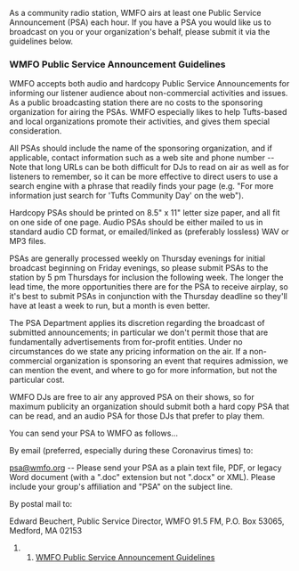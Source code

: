 As a community radio station, WMFO airs at least one Public Service Announcement (PSA) each hour. If you have a PSA you would like us to broadcast on you or your organization's behalf, please submit it via the guidelines below.

### WMFO Public Service Announcement Guidelines

WMFO accepts both audio and hardcopy Public Service Announcements for informing our listener audience about non-commercial activities and issues. As a public broadcasting station there are no costs to the sponsoring organization for airing the PSAs. WMFO especially likes to help Tufts-based and local organizations promote their activities, and gives them special consideration.

All PSAs should include the name of the sponsoring organization, and if applicable, contact information such as a web site and phone number -- Note that long URLs can be both difficult for DJs to read on air as well as for listeners to remember, so it can be more effective to direct users to use a search engine with a phrase that readily finds your page (e.g. "For more information just search for 'Tufts Community Day' on the web").

Hardcopy PSAs should be printed on 8.5" x 11" letter size paper, and all fit on one side of one page. Audio PSAs should be either mailed to us in standard audio CD format, or emailed/linked as (preferably lossless) WAV or MP3 files.

PSAs are generally processed weekly on Thursday evenings for initial broadcast beginning on Friday evenings, so please submit PSAs to the station by 5 pm Thursdays for inclusion the following week. The longer the lead time, the more opportunities there are for the PSA to receive airplay, so it's best to submit PSAs in conjunction with the Thursday deadline so they'll have at least a week to run, but a month is even better.

The PSA Department applies its discretion regarding the broadcast of submitted announcements; in particular we don't permit those that are fundamentally advertisements from for-profit entities. Under no circumstances do we state any pricing information on the air. If a non-commercial organization is sponsoring an event that requires admission, we can mention the event, and where to go for more information, but not the particular cost.

WMFO DJs are free to air any approved PSA on their shows, so for maximum publicity an organization should submit both a hard copy PSA that can be read, and an audio PSA for those DJs that prefer to play them.

You can send your PSA to WMFO as follows...

By email (preferred, especially during these Coronavirus times) to:

[psa@wmfo.org](mailto:psa@wmfo.org "mailto:psa@wmfo.org") -- Please send your PSA as a plain text file, PDF, or legacy Word document (with a ".doc" extension but not ".docx" or XML). Please include your group's affiliation and "PSA" on the subject line.

By postal mail to:

Edward Beuchert, Public Service Director, WMFO 91.5 FM, P.O. Box 53065, Medford, MA 02153

1.  1. [WMFO Public Service Announcement Guidelines](#WMFO_Public_Service_Announcement_Guidelines)

